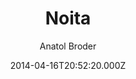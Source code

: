 ---
title: Noita
github: https://github.com/penibelst/jekyll-noita
demo: https://noita.penibelst.de/
author: Anatol Broder
ssg:
  - Jekyll
cms:
  - No Cms
date: 2014-04-16T20:52:20.000Z
description: Noita is a Jekyll theme built with Foundation
stale: true
---